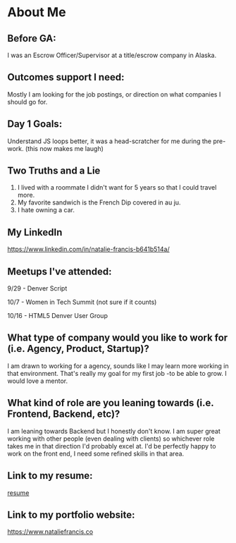 # About Me

## Before GA:
I was an Escrow Officer/Supervisor at a title/escrow company in Alaska.

## Outcomes support I need:
Mostly I am looking for the job postings, or direction on what companies I should go for.

## Day 1 Goals:
Understand JS loops better, it was a head-scratcher for me during the pre-work. (this now makes me laugh)

## Two Truths and a Lie

1. I lived with a roommate I didn't want for 5 years so that I could travel more.
2. My favorite sandwich is the French Dip covered in au ju.
3. I hate owning a car.

## My LinkedIn
https://www.linkedin.com/in/natalie-francis-b641b514a/

## Meetups I've attended:
9/29 - Denver Script

10/7 - Women in Tech Summit (not sure if it counts)

10/16 - HTML5 Denver User Group

## What type of company would you like to work for (i.e. Agency, Product, Startup)?
I am drawn to working for a agency, sounds like I may learn more working in that environment. That's really my goal for my first job -to be able to grow. I would love a mentor.

## What kind of role are you leaning towards (i.e. Frontend, Backend, etc)?
I am leaning towards Backend but I honestly don't know. I am super great working with other people (even dealing with clients) so whichever role takes me in that direction I'd probably excel at. I'd be perfectly happy to work on the front end, I need some refined skills in that area.

## Link to my resume: 
[resume](./resume.pdf)

## Link to my portfolio website: 
https://www.nataliefrancis.co

